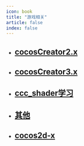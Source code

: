 ```yaml
---
icon: book
title: "游戏相关"
article: false
index: false
---
```


- ## [cocosCreator2.x](./cocosCreator2.x)
- ## [cocosCreator3.x](./cocosCreator3.x)
- ## [ccc_shader学习](./ccc_shader学习)
- ## [其他](./其他)
- ## [cocos2d-x](./cocos2d-x)